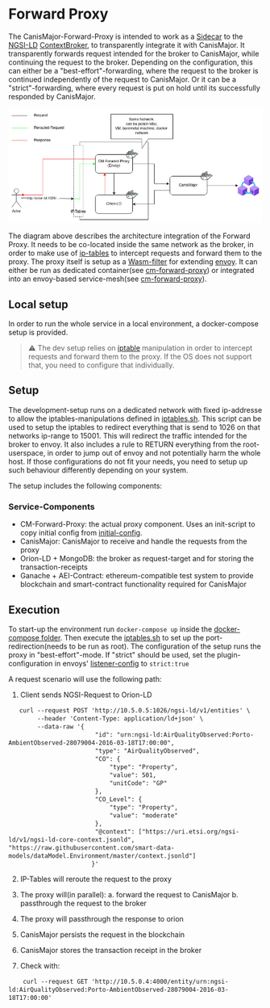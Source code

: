 # Forward Proxy

The CanisMajor-Forward-Proxy is intended to work as a [Sidecar](https://www.oreilly.com/library/view/designing-distributed-systems/9781491983638/ch02.html) to the [NGSI-LD](https://docbox.etsi.org/isg/cim/open/Latest%20release%20NGSI-LD%20API%20for%20public%20comment.pdf) [ContextBroker](https://github.com/FIWARE/context.Orion-LD),
to transparently integrate it with CanisMajor. It transparently forwards request intended for the broker to CanisMajor, while continuing the request to the broker. Depending on the configuration, this
can either be a "best-effort"-forwarding, where the request to the broker is continued independently of the request to CanisMajor. Or it can be a "strict"-forwarding, where every request is put on hold until its successfully responded by CanisMajor.

![CM-Forward-Proxy Arch](./cm-forward-proxy.jpg)

The diagram above describes the architecture integration of the Forward Proxy. It needs to be co-located inside the same network as the broker, in order to make use of 
[ip-tables](https://linux.die.net/man/8/iptables) to intercept requests and forward them to the proxy. The proxy itself is setup as a [Wasm-filter](https://www.envoyproxy.io/docs/envoy/latest/api-v3/extensions/filters/http/wasm/v3/wasm.proto)
for extending [envoy](https://www.envoyproxy.io). It can either be run as dedicated container(see [cm-forward-proxy](https://quay.io/repository/fiware/cm-forward-proxy)) or integrated into an envoy-based service-mesh(see [cm-forward-proxy](https://quay.io/repository/fiware/cm-forward-filter-extension)).

## Local setup

In order to run the whole service in a local environment, a docker-compose setup is provided. 

> :warning:  The dev setup relies on [iptable](https://linux.die.net/man/8/iptables) manipulation 
> in order to intercept requests and forward them to the proxy. If the OS does not support that, you 
> need to configure that individually.


## Setup


The development-setup runs on a dedicated network with fixed ip-addresse to allow the iptables-manipulations defined in [iptables.sh](./docker-compose/iptables.sh).
This script can be used to setup the iptables to redirect everything that is send to 1026 on that networks ip-range to 15001. This will redirect the traffic
intended for the broker to envoy. It also includes a rule to RETURN everything from the root-userspace, in order to jump out of envoy and
not potentially harm the whole host. If those configurations do not fit your needs, you need to setup up such behaviour differently
depending on your system.

The setup includes the following components:


### Service-Components

* CM-Forward-Proxy: the actual proxy component. Uses an init-script to copy initial config from [initial-config](./docker-compose/initial-config).
* CanisMajor: CanisMajor to receive and handle the requests from the proxy
* Orion-LD + MongoDB: the broker as request-target and for storing the transaction-receipts
* Ganache + AEI-Contract: ethereum-compatible test system to provide blockchain and smart-contract functionality required for CanisMajor

## Execution

To start-up the environment run ```docker-compose up``` inside the [docker-compose folder](./docker-compose). Then execute the [iptables.sh](./docker-compose/iptables.sh) to set up the port-redirection(needs to be run as root).
The configuration of the setup runs the proxy in "best-effort"-mode. If "strict" should be used, set the plugin-configuration in envoys' [listener-config](./docker-compose/initial-config/listener.yaml#L38) to ```strict:true```

A request scenario will use the following path:

1. Client sends NGSI-Request to Orion-LD 
```console
   curl --request POST 'http://10.5.0.5:1026/ngsi-ld/v1/entities' \
        --header 'Content-Type: application/ld+json' \
        --data-raw '{
                        "id": "urn:ngsi-ld:AirQualityObserved:Porto-AmbientObserved-28079004-2016-03-18T17:00:00",
                        "type": "AirQualityObserved",
                        "CO": {
                            "type": "Property",
                            "value": 501,
                            "unitCode": "GP"
                        },
                        "CO_Level": {
                            "type": "Property",
                            "value": "moderate"
                        },
                        "@context": ["https://uri.etsi.org/ngsi-ld/v1/ngsi-ld-core-context.jsonld", "https://raw.githubusercontent.com/smart-data-models/dataModel.Environment/master/context.jsonld"]
                       }'
```

2. IP-Tables will reroute the request to the proxy

3. The proxy will(in parallel):
   a. forward the request to CanisMajor
   b. passthrough the request to the broker

4. The proxy will passthrough the response to orion

5. CanisMajor persists the request in the blockchain

6. CanisMajor stores the transaction receipt in the broker

7. Check with:
```console
    curl --request GET 'http://10.5.0.4:4000/entity/urn:ngsi-ld:AirQualityObserved:Porto-AmbientObserved-28079004-2016-03-18T17:00:00'    
```
